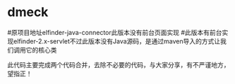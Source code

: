 # dmeck
#原项目地址elfinder-java-connector此版本没有前台页面实现
#此版本有前台实现elfinder-2.x-servlet不过此版本没有Java源码，是通过maven导入的方式让我们调用它的核心类

此代码主要完成两个代码合并，去除不必要的代码，与大家分享，有不严谨地方，望指正！
